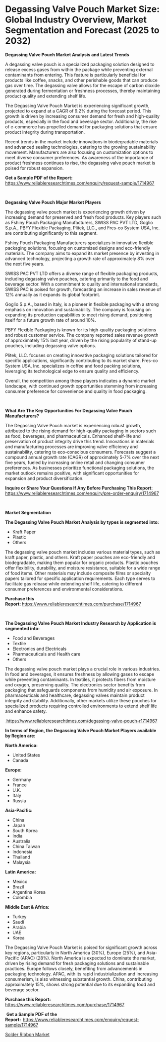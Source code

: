 <p><h1>Degassing Valve Pouch Market Size: Global Industry Overview, Market Segmentation and Forecast (2025 to 2032)</h1></p><p><strong>Degassing Valve Pouch Market Analysis and Latest Trends</strong></p>
<p><p>A degassing valve pouch is a specialized packaging solution designed to release excess gases from within the package while preventing external contaminants from entering. This feature is particularly beneficial for products like coffee, snacks, and other perishable goods that can produce gas over time. The degassing valve allows for the escape of carbon dioxide generated during fermentation or freshness processes, thereby maintaining product quality and extending shelf life.</p><p>The Degassing Valve Pouch Market is experiencing significant growth, projected to expand at a CAGR of 9.2% during the forecast period. This growth is driven by increasing consumer demand for fresh and high-quality products, especially in the food and beverage sector. Additionally, the rise of e-commerce has propelled demand for packaging solutions that ensure product integrity during transportation. </p><p>Recent trends in the market include innovations in biodegradable materials and advanced sealing technologies, catering to the growing sustainability movement. Manufacturers are also focusing on customization options to meet diverse consumer preferences. As awareness of the importance of product freshness continues to rise, the degassing valve pouch market is poised for robust expansion.</p></p>
<p><strong>Get a Sample PDF of the Report:&nbsp;</strong> <a href="https://www.reliableresearchtimes.com/enquiry/request-sample/1714967?utm_campaign=3063&utm_medium=2&utm_source=Github&utm_content=ia&utm_term=28032025&utm_id=degassing-valve-pouch">https://www.reliableresearchtimes.com/enquiry/request-sample/1714967</a></p>
<p>&nbsp;</p>
<p><strong>Degassing Valve Pouch Major Market Players</strong></p>
<p><p>The degassing valve pouch market is experiencing growth driven by increasing demand for preserved and fresh food products. Key players such as Fshiny Pouch Packaging Manufacturers, SWISS PAC PVT LTD, Goglio S.p.A., PBFY Flexible Packaging, Plitek, LLC., and Fres-co System USA, Inc. are contributing significantly to this segment.</p><p>Fshiny Pouch Packaging Manufacturers specializes in innovative flexible packaging solutions, focusing on customized designs and eco-friendly materials. The company aims to expand its market presence by investing in advanced technology, projecting a growth rate of approximately 8% over the next five years.</p><p>SWISS PAC PVT LTD offers a diverse range of flexible packaging products, including degassing valve pouches, catering primarily to the food and beverage sector. With a commitment to quality and international standards, SWISS PAC is poised for growth, forecasting an increase in sales revenue of 12% annually as it expands its global footprint.</p><p>Goglio S.p.A., based in Italy, is a pioneer in flexible packaging with a strong emphasis on innovation and sustainability. The company is focusing on expanding its production capabilities to meet rising demand, positioning itself for a future growth rate of around 10%.</p><p>PBFY Flexible Packaging is known for its high-quality packaging solutions and robust customer service. The company reported sales revenue growth of approximately 15% last year, driven by the rising popularity of stand-up pouches, including degassing valve options.</p><p>Plitek, LLC. focuses on creating innovative packaging solutions tailored for specific applications, significantly contributing to its market share. Fres-co System USA, Inc. specializes in coffee and food packing solutions, leveraging its technological edge to ensure quality and efficiency.</p><p>Overall, the competition among these players indicates a dynamic market landscape, with continued growth opportunities stemming from increasing consumer preference for convenience and quality in food packaging.</p></p>
<p>&nbsp;</p>
<p><strong>What Are The Key Opportunities For Degassing Valve Pouch Manufacturers?</strong></p>
<p><p>The Degassing Valve Pouch market is experiencing robust growth, attributed to the rising demand for high-quality packaging in sectors such as food, beverages, and pharmaceuticals. Enhanced shelf-life and preservation of product integrity drive this trend. Innovations in materials and manufacturing processes are improving valve efficiency and sustainability, catering to eco-conscious consumers. Forecasts suggest a compound annual growth rate (CAGR) of approximately 5-7% over the next five years, fueled by increasing online retail and changing consumer preferences. As businesses prioritize functional packaging solutions, the market outlook remains positive, with significant opportunities for expansion and product diversification.</p></p>
<p><strong>Inquire or Share Your Questions If Any Before Purchasing This Report:</strong> <a href="https://www.reliableresearchtimes.com/enquiry/pre-order-enquiry/1714967?utm_campaign=3063&utm_medium=2&utm_source=Github&utm_content=ia&utm_term=28032025&utm_id=degassing-valve-pouch">https://www.reliableresearchtimes.com/enquiry/pre-order-enquiry/1714967</a></p>
<p>&nbsp;</p>
<p><strong>Market Segmentation</strong></p>
<p><strong>The Degassing Valve Pouch Market Analysis by types is segmented into:</strong></p>
<p><ul><li>Kraft Paper</li><li>Plastic</li><li>Others</li></ul></p>
<p><p>The degassing valve pouch market includes various material types, such as kraft paper, plastic, and others. Kraft paper pouches are eco-friendly and biodegradable, making them popular for organic products. Plastic pouches offer flexibility, durability, and moisture resistance, suitable for a wide range of food items. Other materials may include composite films or specialty papers tailored for specific application requirements. Each type serves to facilitate gas release while extending shelf life, catering to different consumer preferences and environmental considerations.</p></p>
<p><strong>Purchase this Report:&nbsp;</strong><a href="https://www.reliableresearchtimes.com/purchase/1714967?utm_campaign=3063&utm_medium=2&utm_source=Github&utm_content=ia&utm_term=28032025&utm_id=degassing-valve-pouch">https://www.reliableresearchtimes.com/purchase/1714967</a></p>
<p>&nbsp;</p>
<p><strong>The Degassing Valve Pouch Market Industry Research by Application is segmented into:</strong></p>
<p><ul><li>Food and Beverages</li><li>Textile</li><li>Electronics and Electricals</li><li>Pharmaceuticals and Health care</li><li>Others</li></ul></p>
<p><p>The degassing valve pouch market plays a crucial role in various industries. In food and beverages, it ensures freshness by allowing gases to escape while preventing contaminants. In textiles, it protects fibers from moisture and oxygen, preserving quality. The electronics sector benefits from packaging that safeguards components from humidity and air exposure. In pharmaceuticals and healthcare, degassing valves maintain product integrity and stability. Additionally, other markets utilize these pouches for specialized products requiring controlled environments to extend shelf life and enhance safety.</p></p>
<p><a href="https://www.reliableresearchtimes.com/degassing-valve-pouch-r1714967?utm_campaign=3063&utm_medium=2&utm_source=Github&utm_content=ia&utm_term=28032025&utm_id=degassing-valve-pouch">&nbsp;https://www.reliableresearchtimes.com/degassing-valve-pouch-r1714967</a></p>
<p><strong>In terms of Region, the Degassing Valve Pouch Market Players available by Region are:</strong></p>
<p>
    <p> <strong> North America: </strong>
        <ul>
            <li>United States</li>
            <li>Canada</li>
        </ul>
        </p> 
    <p> <strong> Europe: </strong>
        <ul>
            <li>Germany</li>
            <li>France</li>
            <li>U.K.</li>
            <li>Italy</li>
            <li>Russia</li>
        </ul>
        </p> 
    <p> <strong> Asia-Pacific: </strong>
        <ul>
            <li>China</li>
            <li>Japan</li>
            <li>South Korea</li>
            <li>India</li>
            <li>Australia</li>
            <li>China Taiwan</li>
            <li>Indonesia</li>
            <li>Thailand</li>
            <li>Malaysia</li>
        </ul>
        </p> 
    <p> <strong> Latin America: </strong>
        <ul>
            <li>Mexico</li>
            <li>Brazil</li>
            <li>Argentina Korea</li>
            <li>Colombia</li>
        </ul>
        </p> 
    <p> <strong> Middle East & Africa: </strong>
        <ul>
            <li>Turkey</li>
            <li>Saudi</li>
            <li>Arabia</li>
            <li>UAE</li>
            <li>Korea</li>
        </ul>
    </p>
    </p>
<p><p>The Degassing Valve Pouch Market is poised for significant growth across key regions, particularly in North America (30%), Europe (25%), and Asia-Pacific (APAC) (28%). North America is expected to dominate the market, driven by rising demand for fresh packaging solutions and sustainable practices. Europe follows closely, benefiting from advancements in packaging technology. APAC, with its rapid industrialization and increasing consumerism, is also witnessing substantial growth. China, contributing approximately 15%, shows strong potential due to its expanding food and beverage sector.</p></p>
<p><strong>Purchase this Report: </strong><a href="https://www.reliableresearchtimes.com/purchase/1714967?utm_campaign=3063&utm_medium=2&utm_source=Github&utm_content=ia&utm_term=28032025&utm_id=degassing-valve-pouch">https://www.reliableresearchtimes.com/purchase/1714967</a></p>
<p>&nbsp;<strong>Get a Sample PDF of the Report:&nbsp;&nbsp;</strong><a href="https://www.reliableresearchtimes.com/enquiry/request-sample/1714967?utm_campaign=3063&utm_medium=2&utm_source=Github&utm_content=ia&utm_term=28032025&utm_id=degassing-valve-pouch">https://www.reliableresearchtimes.com/enquiry/request-sample/1714967</a></p>
<p><strong></strong></p>
<p><p><a href="https://github.com/jhamygunler/Market-Research-Report-List-1/blob/main/solder-ribbon-market.md?utm_campaign=3063&utm_medium=2&utm_source=Github&utm_content=ia&utm_term=28032025&utm_id=degassing-valve-pouch">Solder Ribbon Market</a></p></p>